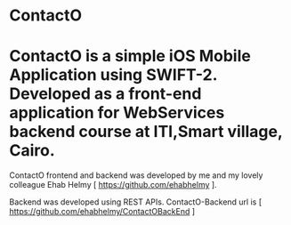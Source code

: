 # ContactO

ContactO is a simple iOS Mobile Application using SWIFT-2. 
Developed as a front-end application for WebServices backend course at ITI,Smart village, Cairo.
=====================================================================================================================================

ContactO frontend and backend was developed by me and my lovely colleague Ehab Helmy [ https://github.com/ehabhelmy ].

Backend was developed using REST APIs. ContactO-Backend url is [ https://github.com/ehabhelmy/ContactOBackEnd ]
